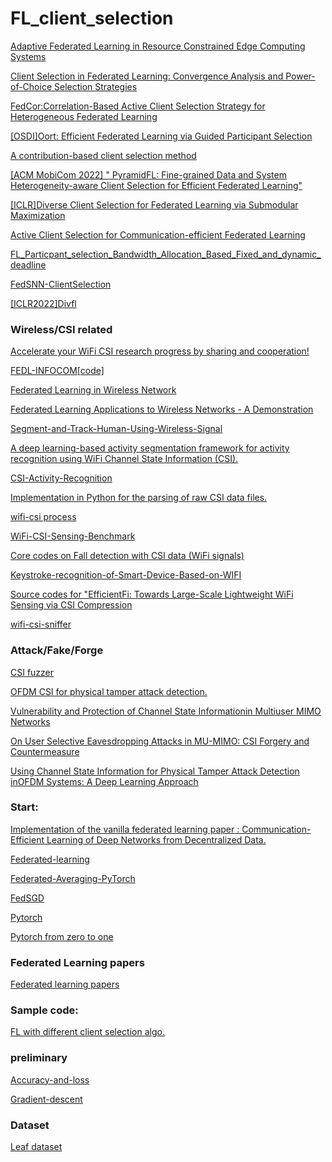 # FL_client_selection



[Adaptive Federated Learning in Resource Constrained Edge Computing Systems](https://github.com/COPS-IITBHU/HCSFL)

[Client Selection in Federated Learning: Convergence Analysis and Power-of-Choice Selection Strategies](https://github.com/Harshik97/Efficient-Client-Selection-in-Federated-Learning.)

[FedCor:Correlation-Based Active Client Selection Strategy for Heterogeneous Federated Learning](https://github.com/Yoruko-Tang/FedCor)

[[OSDI]Oort: Efficient Federated Learning via Guided Participant Selection](https://github.com/SymbioticLab/Oort)

[A contribution-based client selection method](https://github.com/xuyinhai22/Client-selection-of-Federated-Learning)

[[ACM MobiCom 2022] " PyramidFL: Fine-grained Data and System Heterogeneity-aware Client Selection for Efficient Federated Learning"](https://github.com/liecn/PyramidFL)

[[ICLR]Diverse Client Selection for Federated Learning via Submodular Maximization](https://github.com/melodi-lab/divfl)

[Active Client Selection for Communication-efficient Federated Learning](https://github.com/euphoria0-0/Active-Client-Selection-for-Communication-efficient-Federated-Learning)

[FL_Particpant_selection_Bandwidth_Allocation_Based_Fixed_and_dynamic_deadline](https://github.com/Abdullatif2/FL_Particpant_selection_Based_Fixed_and_dynamic_deadline)

[FedSNN-ClientSelection](https://github.com/peter0201yu/FedSNN-ClientSelection)

[[ICLR2022]Divfl](https://github.com/melodi-lab/divfl)

### Wireless/CSI related 

[Accelerate your WiFi CSI research progress by sharing and cooperation!](https://github.com/wuzhiguocarter/Awesome-WiFi-CSI-Research)

[FEDL-INFOCOM](https://arxiv.org/pdf/1910.13067.pdf)[[code]](https://github.com/nhatminh/FEDL-INFOCOM)

[Federated Learning in Wireless Network](https://github.com/ShenJinglong/WFL)

[Federated Learning Applications to Wireless Networks - A Demonstration](https://github.com/zanderman/federated-learning-wireless-demo)

[Segment-and-Track-Human-Using-Wireless-Signal](https://github.com/shleee47/Segment-and-Track-Human-Using-Wireless-Signal)

[A deep learning-based activity segmentation framework for activity recognition using WiFi Channel State Information (CSI).](https://github.com/ChunjingXiao/DeepSeg)

[CSI-Activity-Recognition](https://github.com/ludlows/CSI-Activity-Recognition)

[Implementation in Python for the parsing of raw CSI data files.](https://github.com/DanielHaimanot/python_wifi_csi_extractor)

[wifi-csi process](https://github.com/zzh606/wifi-csi)

[WiFi-CSI-Sensing-Benchmark](https://github.com/xyanchen/WiFi-CSI-Sensing-Benchmark)

[Core codes on Fall detection with CSI data (WiFi signals)](https://github.com/mabagheri/FallDetection)

[Keystroke-recognition-of-Smart-Device-Based-on-WIFI](https://github.com/Ericfengdc/Keystroke-recognition-of-Smart-Device-Based-on-WIFI)

[Source codes for "EfficientFi: Towards Large-Scale Lightweight WiFi Sensing via CSI Compression](https://github.com/Marsrocky/EfficientFi)

[wifi-csi-sniffer](https://github.com/orkunispir/wifi-csi-sniffer)

### Attack/Fake/Forge

[CSI fuzzer](https://github.com/open-sdr/openwifi)

[OFDM CSI for physical tamper attack detection.](https://github.com/isaac1369/Physical-Tamper-Attack-Detection)

[Vulnerability and Protection of Channel State Informationin Multiuser MIMO Networks](https://rtcl.eecs.umich.edu/papers/publications/2014/paper-ccs.pdf)

[On User Selective Eavesdropping Attacks in MU-MIMO: CSI Forgery and Countermeasure](https://seit.egr.msu.edu/paper/INFOCOM19_USEAttack.pdf)

[Using Channel State Information for Physical Tamper Attack Detection inOFDM Systems: A Deep Learning Approach](https://arxiv.org/pdf/2011.03573)




### Start:

[Implementation of the vanilla federated learning paper : Communication-Efficient Learning of Deep Networks from Decentralized Data.](https://github.com/AshwinRJ/Federated-Learning-PyTorch)

[Federated-learning](https://github.com/shaoxiongji/federated-learning)

[Federated-Averaging-PyTorch](https://github.com/vaseline555/Federated-Averaging-PyTorch)

[FedSGD](https://github.com/LeiDu-dev/FedSGD)

[Pytorch](https://github.com/xingyushu/thorough-pytorch)

[Pytorch from zero to one](https://github.com/deeplearningzerotoall/PyTorch)

### Federated Learning papers 

[Federated learning papers](https://github.com/lokinko/Federated-Learning)


### Sample code:
[FL with different client selection algo.](https://github.com/xingyushu/Active-Client-Selection-for-Communication-efficient-Federated-Learning)

### preliminary

[Accuracy-and-loss](https://machine-learning.paperspace.com/wiki/accuracy-and-loss)

[Gradient-descent](https://machine-learning.paperspace.com/wiki/gradient-descent)


### Dataset

[Leaf dataset](https://leaf.cmu.edu/)

